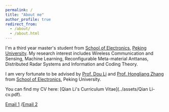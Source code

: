 ```yaml
---
permalink: /
title: "About me"
author_profile: true
redirect_from: 
  - /about/
  - /about.html
---
```


I'm a third year master's student from [School of Electronics](https://ele.pku.edu.cn/), [Peking University](https://www.pku.edu.cn/). My research interest includes Wireless Communication and Sensing, Machine Learning, Reconfigurable Meta-material Anttanas, Distributed Radar Systems and Information and Coding Theory.

I am very fortunate to be advised by [Prof. Dou Li](https://ele.pku.edu.cn/info/1122/1432.htm) and [Prof. Hongliang Zhang](https://scholar.google.com/citations?user=oMuKmN0AAAAJ&hl=zh-CN) from [School of Electronics](https://ele.pku.edu.cn/), Peking University.

You can find my CV here: [Qian Li's Curriculum Vitae](../assets/Qian Li-cv.pdf).

[Email 1](qianli@stu.pku.edu.cn) /[Email 2](lqkeira@163.com)


